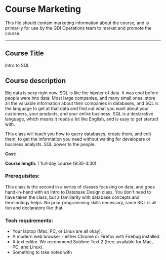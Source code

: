 # Course Marketing

This file should contain marketing information about the course, and is primarily for use by the GDI Operations team to market and promote the course.

<hr>

## Course Title

Intro to SQL

## Course description

Big data is sexy right now. SQL is like the hipster of data. It was cool before people were into data. Most large companies, and many small ones, store all the valuable information about their companies in databases, and SQL is the language to get at that data and find out what you want about your customers, your products, and your entire business. SQL is a declarative language, which means it reads a lot like English, and is easy to get started with.

This class will teach you how to query databases, create them, and edit them, to get the information you need without waiting for developers or business analysts. SQL power to the people.

**Cost:**

**Course length:** 1 full-day course (9:30-3:30)

### Prerequisites:

This class is the second in a series of classes focusing on data, and goes hand-in-hand with an Intro to Database Design class. You don't need to have taken the class, but a familiarity with database concepts and terminology helps. No prior programming skills necessary, since SQL is all fun and declaratory like that.


### Tech requirements:

 - Your laptop (Mac, PC, or Linux are all okay).
 - A modern web browser - either Chrome or Firefox with Firebug installed.
 - A text editor. We recommend Sublime Text 2 (free; available for Mac, PC, and Linux).
 - Something to take notes with
